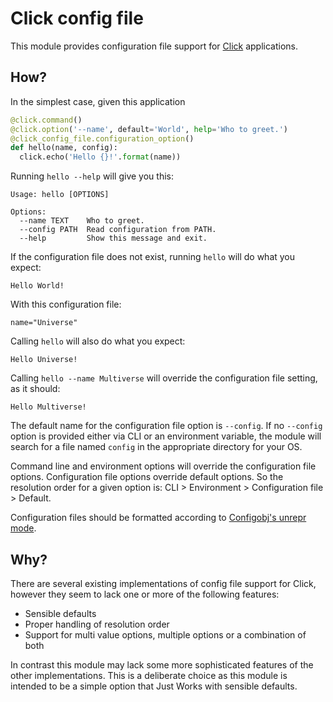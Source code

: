 Click config file
=================

This module provides configuration file support for
[Click](http://click.pocoo.org/5/) applications.

How?
----

In the simplest case, given this application

```python
@click.command()
@click.option('--name', default='World', help='Who to greet.')
@click_config_file.configuration_option()
def hello(name, config):
  click.echo('Hello {}!'.format(name))
```

Running `hello --help` will give you this:

```
Usage: hello [OPTIONS]

Options:
  --name TEXT    Who to greet.
  --config PATH  Read configuration from PATH.
  --help         Show this message and exit.
```

If the configuration file does not exist, running `hello` will do what you
expect:

```
Hello World!
```

With this configuration file:

```
name="Universe"
```

Calling `hello` will also do what you expect:

```
Hello Universe!
```

Calling `hello --name Multiverse` will override the configuration file
setting, as it should:

```
Hello Multiverse!
```

The default name for the configuration file option is `--config`.
If no `--config` option is provided either via CLI or an environment
variable, the module will search for a file named `config` in the
appropriate directory for your OS.

Command line and environment options will override the configuration
file options. Configuration file options override default options. So
the resolution order for a given option is:
CLI > Environment > Configuration file > Default.

Configuration files should be formatted according to
[Configobj's unrepr mode](http://configobj.readthedocs.io/en/latest/configobj.html#unrepr-mode).

Why?
----

There are several existing implementations of config file support for Click,
however they seem to lack one or more of the following features:

* Sensible defaults
* Proper handling of resolution order
* Support for multi value options, multiple options or a combination of both

In contrast this module may lack some more sophisticated features of the
other implementations. This is a deliberate choice as this module is intended
to be a simple option that Just Works with sensible defaults.
